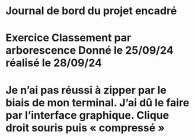 # Journal de bord du projet encadré
# Exercice Classement par arborescence Donné le 25/09/24 réalisé le 28/09/24
# Je n’ai pas réussi à zipper par le biais de mon terminal. J’ai dû le faire par l’interface graphique. Clique droit souris puis « compressé »

